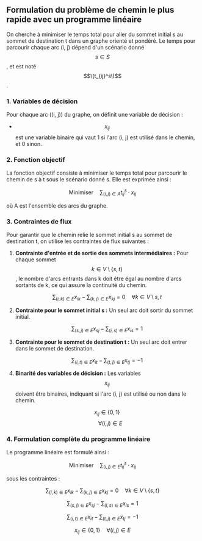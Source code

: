 ## Formulation du problème de chemin le plus rapide avec un programme linéaire

On cherche à minimiser le temps total pour aller du sommet initial s au sommet de destination t dans un graphe orienté et pondéré.
Le temps pour parcourir chaque arc (i, j) dépend d'un scénario donné $$s \in S$$, et est noté $$\(t_{ij}^s\)$$.

### 1. Variables de décision
Pour chaque arc \((i, j)\) du graphe, on définit une variable de décision :
- $$x_{ij}$$ est une variable binaire qui vaut 1 si l'arc (i, j) est utilisé dans le chemin, et 0 sinon.

### 2. Fonction objectif
La fonction objectif consiste à minimiser le temps total pour parcourir le chemin de s à t sous le scénario donné s. Elle est exprimée ainsi :

$$\text{Minimiser} \quad \sum_{(i,j) \in A} t_{ij}^s \cdot x_{ij}$$

où A est l'ensemble des arcs du graphe.

### 3. Contraintes de flux
Pour garantir que le chemin relie le sommet initial s au sommet de destination t, on utilise les contraintes de flux suivantes :

1. **Contrainte d'entrée et de sortie des sommets intermédiaires :**
Pour chaque sommet $$k \in V \setminus \{s, t\}$$, le nombre d'arcs entrants dans k doit être égal au nombre d'arcs sortants de k, ce qui assure la continuité du chemin.

   $$\sum_{(i,k) \in E} x_{ik} - \sum_{(k,j) \in E} x_{kj} = 0 \quad \forall k \in V \setminus{s, t}$$


2. **Contrainte pour le sommet initial s :** Un seul arc doit sortir du sommet initial.

   $$\sum_{(s,j) \in E} x_{sj} - \sum_{(i,s) \in E} x_{is} = 1$$

3. **Contrainte pour le sommet de destination t :**
   Un seul arc doit entrer dans le sommet de destination.

   $$\sum_{(i,t) \in E} x_{it} - \sum_{(t,j) \in E} x_{tj} = -1$$

5. **Binarité des variables de décision :**
  Les variables $$x_{ij}$$ doivent être binaires, indiquant si l'arc (i, j) est utilisé ou non dans le chemin.

   $$x_{ij} \in \{0, 1\}$$  $$\quad \forall (i, j) \in E$$

### 4. Formulation complète du programme linéaire

Le programme linéaire est formulé ainsi :

$$\text{Minimiser} \quad \sum_{(i,j) \in E} t_{ij}^s \cdot x_{ij}$$

sous les contraintes :

$$\sum_{(i,k) \in E} x_{ik} - \sum_{(k,j) \in E} x_{kj} = 0 \quad \forall k \in V \setminus \{s, t\}$$

$$\sum_{(s,j) \in E} x_{sj} - \sum_{(i,s) \in E} x_{is} = 1$$

$$\sum_{(i,t) \in E} x_{it} - \sum_{(t,j) \in E} x_{tj} = -1$$

$$x_{ij} \in \{0, 1\} \quad \forall (i, j) \in E$$

